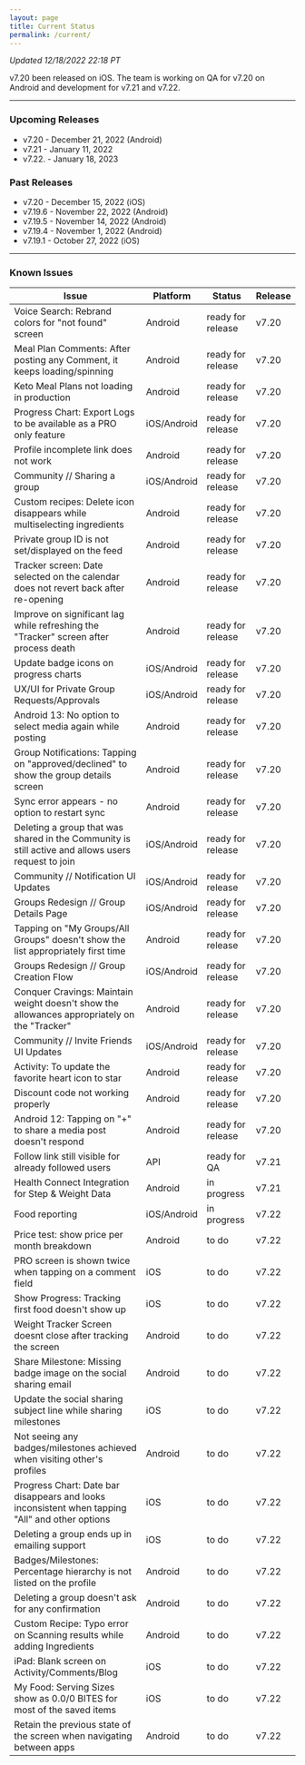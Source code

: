 ```yaml
---
layout: page
title: Current Status
permalink: /current/
---
```


_Updated 12/18/2022 22:18 PT_

v7.20 been released on iOS. The team is working on QA for v7.20 on Android and development for v7.21 and v7.22.

***

### Upcoming Releases
- v7.20   - December 21, 2022 (Android)
- v7.21   - January 11, 2022
- v7.22.  - January 18, 2023
 
### Past Releases
- v7.20   - December 15, 2022 (iOS)
- v7.19.6 - November 22, 2022 (Android)
- v7.19.5 - November 14, 2022 (Android)
- v7.19.4 - November 1, 2022 (Android)
- v7.19.1 - October 27, 2022 (iOS)


***

### Known Issues

|Issue                          |Platform   | Status    | Release           |
| ---                           | ---       | ---       | ---               |
|Voice Search: Rebrand colors for "not found" screen|Android |ready for release| v7.20|
|Meal Plan Comments: After posting any Comment, it keeps loading/spinning |Android |ready for release| v7.20|
|Keto Meal Plans not loading in production|Android |ready for release| v7.20|
|Progress Chart: Export Logs to be available as a PRO only feature| iOS/Android |ready for release| v7.20|
|Profile incomplete link does not work |Android |ready for release| v7.20|
|Community // Sharing a group |iOS/Android |ready for release| v7.20|
|Custom recipes: Delete icon disappears while multiselecting ingredients |Android |ready for release| v7.20|
|Private group ID is not set/displayed on the feed|Android |ready for release| v7.20|
|Tracker screen: Date selected on the calendar does not revert back after re-opening|Android |ready for release| v7.20|
|Improve on significant lag while refreshing the "Tracker" screen after process death |Android |ready for release| v7.20|
|Update badge icons on progress charts |iOS/Android |ready for release| v7.20|
|UX/UI for Private Group Requests/Approvals|iOS/Android |ready for release | v7.20|
|Android 13: No option to select media again while posting |Android |ready for release| v7.20|
|Group Notifications: Tapping on "approved/declined" to show the group details screen |Android |ready for release| v7.20|
|Sync error appears - no option to restart sync |Android |ready for release| v7.20|
|Deleting a group that was shared in the Community is still active and allows users request to join|iOS/Android |ready for release| v7.20|
|Community // Notification UI Updates|iOS/Android |ready for release| v7.20|
|Groups Redesign // Group Details Page|iOS/Android |ready for release| v7.20|
|Tapping on "My Groups/All Groups" doesn't show the list appropriately first time |Android |ready for release| v7.20|
|Groups Redesign // Group Creation Flow|iOS/Android |ready for release| v7.20|
|Conquer Cravings: Maintain weight doesn't show the allowances appropriately on the "Tracker"|Android |ready for release| v7.20|
|Community // Invite Friends UI Updates|iOS/Android |ready for release| v7.20|
|Activity: To update the favorite heart icon to star |Android |ready for release| v7.20|
|Discount code not working properly |Android |ready for release| v7.20|
|Android 12: Tapping on "+" to share a media post doesn't respond |Android |ready for release| v7.20|
|Follow link still visible for already followed users |API|ready for QA| v7.21|
|Health Connect Integration for Step & Weight Data |Android|in progress| v7.21|
|Food reporting|iOS/Android |in progress| v7.22|
|Price test: show price per month breakdown|Android |to do| v7.22|
|PRO screen is shown twice when tapping on a comment field |iOS|to do| v7.22|
|Show Progress: Tracking first food doesn't show up |iOS|to do| v7.22|
|Weight Tracker Screen doesnt close after tracking the screen |Android|to do| v7.22|
|Share Milestone: Missing badge image on the social sharing email |Android|to do| v7.22|
|Update the social sharing subject line while sharing milestones |iOS|to do| v7.22|
|Not seeing any badges/milestones achieved when visiting other's profiles |Android|to do| v7.22|
|Progress Chart: Date bar disappears and looks inconsistent when tapping "All" and other options |iOS|to do| v7.22|
|Deleting a group ends up in emailing support |iOS|to do| v7.22|
|Badges/Milestones: Percentage hierarchy is not listed on the profile |Android|to do| v7.22|
|Deleting a group doesn't ask for any confirmation|Android|to do| v7.22|
|Custom Recipe: Typo error on Scanning results while adding Ingredients |Android|to do| v7.22|
|iPad: Blank screen on Activity/Comments/Blog |iOS|to do| v7.22|
|My Food: Serving Sizes show as 0.0/0 BITES for most of the saved items |iOS|to do| v7.22|
|Retain the previous state of the screen when navigating between apps |Android|to do| v7.22|
